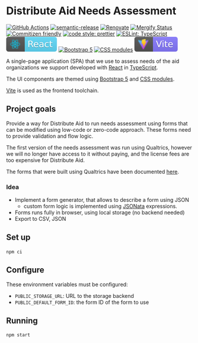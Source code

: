 # Distribute Aid Needs Assessment

[![GitHub Actions](https://github.com/DistributeAid/needs-assessment/workflows/Test%20and%20Release/badge.svg)](https://github.com/DistributeAid/needs-assessment/actions)
[![semantic-release](https://img.shields.io/badge/%20%20%F0%9F%93%A6%F0%9F%9A%80-semantic--release-e10079.svg)](https://github.com/semantic-release/semantic-release)
[![Renovate](https://img.shields.io/badge/renovate-enabled-brightgreen.svg)](https://renovatebot.com)
[![Mergify Status](https://img.shields.io/endpoint.svg?url=https://gh.mergify.io/badges/NordicSemiconductor/needs-assessment)](https://mergify.io)
[![Commitizen friendly](https://img.shields.io/badge/commitizen-friendly-brightgreen.svg)](http://commitizen.github.io/cz-cli/)
[![code style: prettier](https://img.shields.io/badge/code_style-prettier-ff69b4.svg)](https://github.com/prettier/prettier/)
[![ESLint: TypeScript](https://img.shields.io/badge/ESLint-TypeScript-blue.svg)](https://github.com/typescript-eslint/typescript-eslint)
[![React](https://github.com/aleen42/badges/raw/master/src/react.svg)](https://reactjs.org/)
[![Bootstrap 5](https://img.shields.io/badge/Bootstrap-5-ffffff?labelColor=7952b3)](https://getbootstrap.com/docs/5.0/)
[![CSS modules](https://img.shields.io/badge/CSS-modules-yellow)](https://github.com/css-modules/css-modules)
[![Vite](https://github.com/aleen42/badges/raw/master/src/vitejs.svg)](https://vitejs.dev/)

A single-page application (SPA) that we use to assess needs of the aid
organizations we support developed with [React](https://reactjs.org/) in
[TypeScript](https://www.typescriptlang.org/).

The UI components are themed using
[Bootstrap 5](https://getbootstrap.com/docs/5.0/) and
[CSS modules](https://github.com/css-modules/css-modules).

[Vite](https://vitejs.dev/) is used as the frontend toolchain.

## Project goals

Provide a way for Distribute Aid to run needs assessment using forms that can be
modified using low-code or zero-code approach. These forms need to provide
validation and flow logic.

The first version of the needs assessment was run using Qualtrics, however we
will no longer have access to it without paying, and the license fees are too
expensive for Distribute Aid.

The forms that were built using Qualtrics have been documented
[here](https://drive.google.com/drive/folders/15Kh9WszNG8q9L-ztuboc3rWKT410qlbB?usp=sharing).

### Idea

- Implement a form generator, that allows to describe a form using JSON
  - custom form logic is implemented using [JSONata](https://jsonata.org/)
    expressions.
- Forms runs fully in browser, using local storage (no backend needed)
- Export to CSV, JSON

## Set up

    npm ci

## Configure

These environment variables must be configured:

- `PUBLIC_STORAGE_URL`: URL to the storage backend
- `PUBLIC_DEFAULT_FORM_ID`: the form ID of the form to use

## Running

    npm start
